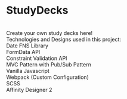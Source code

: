 # StudyDecks
<br />
Create your own study decks here!
<br />
Technologies and Designs used in this project:
<br />
Date FNS Library
<br />
FormData API
<br />
Constraint Validation API
<br />
MVC Pattern with Pub/Sub Pattern
<br />
Vanilla Javascript
<br />
Webpack (Custom Configuration)
<br />
SCSS
<br />
Affinity Designer 2
<br />